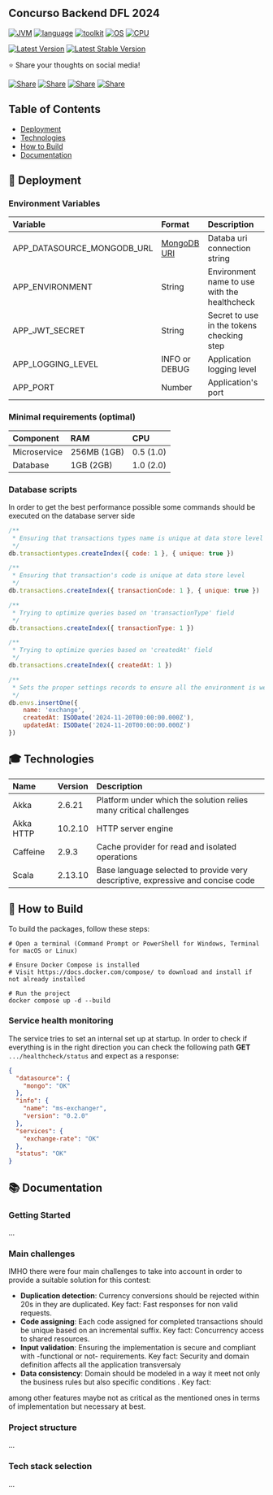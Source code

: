 <a name="top"></a>
## Concurso Backend DFL 2024
[![JVM](https://img.shields.io/badge/Java-11%2C%2017-512BD4)](https://www.oracle.com/java/technologies/downloads/)
[![language](https://img.shields.io/badge/language-Scala-E0234D)](https://www.scala-lang.org/)
[![toolkit](https://img.shields.io/badge/toolkit-Akka-black)](https://www.akka.io/)
[![OS](https://img.shields.io/badge/OS-linux%2C%20windows%2C%20macOS-0078D4)](https://docs.abblix.com/docs/technical-requirements)
[![CPU](https://img.shields.io/badge/CPU-x86%2C%20x64%2C%20ARM%2C%20ARM64-FF8C00)](https://docs.abblix.com/docs/technical-requirements)

[![Latest Version](https://img.shields.io/badge/Development_Version-0.2.0--SNAPSHOT-blue.svg)](https://github.com/evdelacruz/ms-manager/blob/dev/build.gradle)
[![Latest Stable Version](https://img.shields.io/badge/Latest_Stable_Version-0.1.0-bluegreen.svg)](https://github.com/evdelacruz/ms-manager/blob/master/build.gradle)

⭐ Share your thoughts on social media!

[![Share](https://img.shields.io/badge/share-000000?logo=x&logoColor=white)](https://x.com/evdelacruz)
[![Share](https://img.shields.io/badge/share-1877F2?logo=facebook&logoColor=white)](https://www.facebook.com/evdelacruzcub/)
[![Share](https://img.shields.io/badge/share-0A66C2?logo=linkedin&logoColor=white)](https://www.linkedin.com/in/evdelacruz/)
[![Share](https://img.shields.io/badge/share-0088CC?logo=telegram&logoColor=white)](https://t.me/evdelacruz)

## Table of Contents
- [Deployment](#-deployment)
- [Technologies](#-technologies)
- [How to Build](#-how-to-build)
- [Documentation](#-documentation)

## 🚀 Deployment

### Environment Variables ###

| Variable                   | Format                                                                          | Description                                  |
|:---------------------------|:--------------------------------------------------------------------------------|:---------------------------------------------|
| APP_DATASOURCE_MONGODB_URL | [MongoDB URI](https://www.mongodb.com/docs/manual/reference/connection-string/) | Databa uri connection string                 |
| APP_ENVIRONMENT            | String                                                                          | Environment name to use with the healthcheck |
| APP_JWT_SECRET             | String                                                                          | Secret to use in the tokens checking step    |
| APP_LOGGING_LEVEL          | INFO or DEBUG                                                                   | Application logging level                    |
| APP_PORT                   | Number                                                                          | Application's port                           |

### Minimal requirements (optimal) ###
| Component         | RAM         | CPU       |
|:------------------|:------------|:----------|
| Microservice      | 256MB (1GB) | 0.5 (1.0) |
| Database          | 1GB   (2GB) | 1.0 (2.0) |

### Database scripts ###

In order to get the best performance possible some commands should be executed on the database server side

```javascript
/**
 * Ensuring that transactions types name is unique at data store level 
 */
db.transactiontypes.createIndex({ code: 1 }, { unique: true })

/**
 * Ensuring that transaction's code is unique at data store level
 */
db.transactions.createIndex({ transactionCode: 1 }, { unique: true })

/**
 * Trying to optimize queries based on 'transactionType' field 
 */
db.transactions.createIndex({ transactionType: 1 })

/**
 * Trying to optimize queries based on 'createdAt' field
 */
db.transactions.createIndex({ createdAt: 1 })

/**
 * Sets the proper settings records to ensure all the environment is well configured
 */
db.envs.insertOne({
    name: 'exchange',
    createdAt: ISODate('2024-11-20T00:00:00.000Z'),
    updatedAt: ISODate('2024-11-20T00:00:00.000Z')
})
```

## 🎓 Technologies

| Name      | Version | Description                                                                     |
|:----------|:--------|:--------------------------------------------------------------------------------|
| Akka      | 2.6.21  | Platform under which the solution relies many critical challenges               |
| Akka HTTP | 10.2.10 | HTTP server engine                                                              |
| Caffeine  | 2.9.3   | Cache provider for read and isolated operations                                 |
| Scala     | 2.13.10 | Base language selected to provide very descriptive, expressive and concise code |

## 📝 How to Build

To build the packages, follow these steps:

```shell
# Open a terminal (Command Prompt or PowerShell for Windows, Terminal for macOS or Linux)

# Ensure Docker Compose is installed
# Visit https://docs.docker.com/compose/ to download and install if not already installed

# Run the project
docker compose up -d --build
```

### Service health monitoring ###

The service tries to set an internal set up at startup. In order to check if everything is in the right direction you can check the following path **GET** `.../healthcheck/status` and expect as a response: 
```json
{
  "datasource": {
    "mongo": "OK"
  },
  "info": {
    "name": "ms-exchanger",
    "version": "0.2.0"
  },
  "services": {
    "exchange-rate": "OK"
  },
  "status": "OK"
}
```

## 📚 Documentation

### Getting Started
...

### Main challenges
IMHO there were four main challenges to take into account in order to provide a suitable solution for this contest:
- **Duplication detection**: Currency conversions should be rejected within 20s in they are duplicated. Key fact: Fast responses for non valid requests.
- **Code assigning**: Each code assigned for completed transactions should be unique based on an incremental suffix. Key fact: Concurrency access to shared resources.
- **Input validation**: Ensuring the implementation is secure and compliant with -functional or not- requirements. Key fact: Security and domain definition affects all the application transversaly
- **Data consistency**: Domain should be modeled in a way it meet not only the business rules but also specific conditions . Key fact:

among other features maybe not as critical as the mentioned ones in terms of implementation but necessary at best.

### Project structure
...

### Tech stack selection
...
